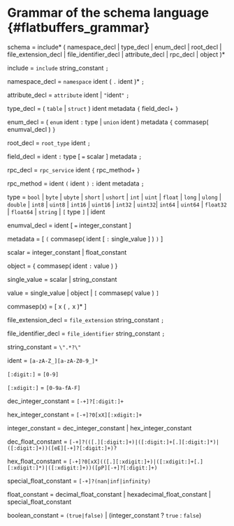 Grammar of the schema language    {#flatbuffers_grammar}
==============================

schema = include*
         ( namespace\_decl | type\_decl | enum\_decl | root\_decl |
           file_extension_decl | file_identifier_decl |
           attribute\_decl | rpc\_decl | object )*

include = `include` string\_constant `;`

namespace\_decl = `namespace` ident ( `.` ident )* `;`

attribute\_decl = `attribute` ident | `"`ident`"` `;`

type\_decl = ( `table` | `struct` ) ident metadata `{` field\_decl+ `}`

enum\_decl = ( `enum` ident `:` type | `union` ident )  metadata `{`
commasep( enumval\_decl ) `}`

root\_decl = `root_type` ident `;`

field\_decl = ident `:` type [ `=` scalar ] metadata `;`

rpc\_decl = `rpc_service` ident `{` rpc\_method+ `}`

rpc\_method = ident `(` ident `)` `:` ident metadata `;`

type = `bool` | `byte` | `ubyte` | `short` | `ushort` | `int` | `uint` |
`float` | `long` | `ulong` | `double` |
`int8` | `uint8` | `int16` | `uint16` | `int32` | `uint32`| `int64` | `uint64` |
`float32` | `float64` |
`string` | `[` type `]` | ident

enumval\_decl = ident [ `=` integer\_constant ]

metadata = [ `(` commasep( ident [ `:` single\_value ] ) `)` ]

scalar = integer\_constant | float\_constant

object = { commasep( ident `:` value ) }

single\_value = scalar | string\_constant

value = single\_value | object | `[` commasep( value ) `]`

commasep(x) = [ x ( `,` x )\* ]

file_extension_decl = `file_extension` string\_constant `;`

file_identifier_decl = `file_identifier` string\_constant `;`

string\_constant = `\".*?\"`

ident = `[a-zA-Z_][a-zA-Z0-9_]*`

`[:digit:]` = `[0-9]`

`[:xdigit:]` = `[0-9a-fA-F]`

dec\_integer\_constant = `[-+]?[:digit:]+`

hex\_integer\_constant = `[-+]?0[xX][:xdigit:]+`

integer\_constant = dec\_integer\_constant | hex\_integer\_constant

dec\_float\_constant = `[-+]?(([.][:digit:]+)|([:digit:]+[.][:digit:]*)|([:digit:]+))([eE][-+]?[:digit:]+)?`

hex\_float\_constant = `[-+]?0[xX](([.][:xdigit:]+)|([:xdigit:]+[.][:xdigit:]*)|([:xdigit:]+))([pP][-+]?[:digit:]+)`

special\_float\_constant = `[-+]?(nan|inf|infinity)`

float\_constant = decimal\_float\_constant | hexadecimal\_float\_constant | special\_float\_constant

boolean\_constant = `(true|false)` | (integer\_constant ? `true` : `false`)
